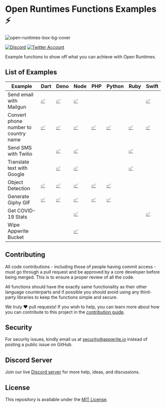 # Open Runtimes Functions Examples ⚡️

![open-runtimes-box-bg-cover](https://user-images.githubusercontent.com/1297371/151676246-0e18f694-dfd7-4bab-b64b-f590fec76ef1.png)

[![Discord](https://img.shields.io/discord/937092945713172480?label=discord&style=flat-square)](https://discord.gg/fP6W2qEzfQ)
[![Twitter Account](https://img.shields.io/twitter/follow/appwrite?color=00acee&label=twitter&style=flat-square)](https://twitter.com/appwrite)

Example functions to show off what you can achieve with Open Runtimes.

## List of Examples

| Example                     | Dart                        | Deno | Node | PHP | Python | Ruby | Swift |
|-----------------------------|-----------------------------|------|------|-----|--------|------|-------|
| Send email with Mailgun | [✅](/dart/send_email_with_mailgun) | [✅](/deno/send_email_with_mailgun) | [✅](/node/send_email_with_mailgun) |     |        |      | [✅](/swift/send-email-with-mailgun) |
| Convert phone number to country name | [✅](/dart/convert-phone-number-to-country-name) | [✅](/deno/convert-phone-number-to-country-name) | [✅](/node/convert-phone-number-to-country-name) | [✅](/php/convert-phone-number-to-country-name) | [✅](/python/convert-phone-number-to-country-name) | [✅](/ruby/convert-phone-number-to-country-name) | [✅](/swift/convert-phone-number-to-country-name) |
| Send SMS with Twilio |      | [✅](/deno/send_sms_with_twilio) | [✅](/node/send_sms_with_twilio) |     |        | [✅](/ruby/send-sms-with-twilio) |      |
| Translate text with Google |       | [✅](/deno/translate_text_with_google) | [✅](/node/translate_text_with_google) |     |        | [✅](/ruby/translate-text-with-google) |      |
| Object Detection |[✅](/dart/object_detection) |  [✅](/deno/object_detection) | [✅](/node/object_detection) | [✅](/php/object_detection) |   [✅](/python/object-detection)     |      |      |
| Generate Giphy GIF | [✅](/dart/generate_giphy_gif) | [✅](/deno/generate-giphy-gif) | [✅](/node/generate_giphy_gif) | [✅](/php/generate_giphy_gif) |  [✅](/python/generate-giphy-gif)  |      |      |
| Get COVID-19 Stats |      |      | [✅](/node/get_covid_stats) |     |        |      | [✅](/swift/get-covid-stats) |
| Wipe Appwrite Bucket |      |      | [✅](/node/wipe_appwrite_bucket) |      |      |      |      |

## Contributing

All code contributions - including those of people having commit access - must go through a pull request and be approved by a core developer before being merged. This is to ensure a proper review of all the code.

All functions should have the exactly same functionality as their other language counterparts and if possible you should avoid using any third-party libraries to keep the functions simple and secure.

We truly ❤️ pull requests! If you wish to help, you can learn more about how you can contribute to this project in the [contribution guide](CONTRIBUTING.md).


## Security

For security issues, kindly email us at [security@appwrite.io](mailto:security@appwrite.io) instead of posting a public issue on GitHub.

## Discord Server

Join our live [Discord server](https://discord.gg/fP6W2qEzfQ) for more help, ideas, and discussions.

## License

This repository is available under the [MIT License](./LICENSE).
